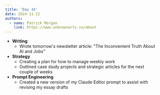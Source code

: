 ```yaml
---
title: 'Day 34'
date: 2024-11-12
authors:
  - name: Patrick Morgan
    link: https://www.unknownarts.co/about
---
```


- **Writing**
  - Wrote tomorrow's newsletter article: "The Inconvenient Truth About AI and Jobs"
- **Strategy**
  - Creating a plan for how to manage weekly work
  - Outlined case study projects and strategic articles for the next couple of weeks
- **Prompt Engineering**
  - Created a new version of my Claude Editor prompt to assist with revising my essay drafts
